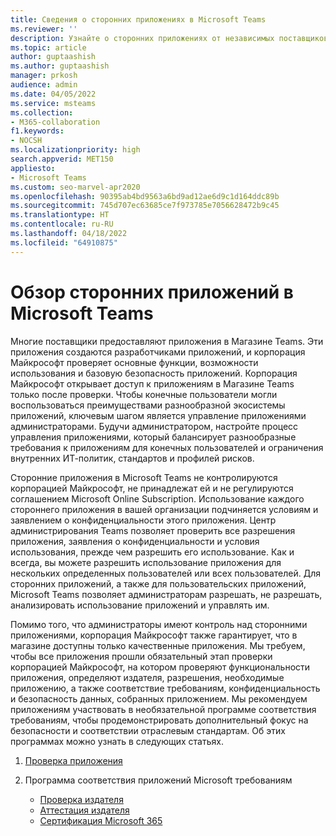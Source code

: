 ```yaml
---
title: Сведения о сторонних приложениях в Microsoft Teams
ms.reviewer: ''
description: Узнайте о сторонних приложениях от независимых поставщиков программного обеспечения и партнеров Майкрософт.
ms.topic: article
author: guptaashish
ms.author: guptaashish
manager: prkosh
audience: admin
ms.date: 04/05/2022
ms.service: msteams
ms.collection:
- M365-collaboration
f1.keywords:
- NOCSH
ms.localizationpriority: high
search.appverid: MET150
appliesto:
- Microsoft Teams
ms.custom: seo-marvel-apr2020
ms.openlocfilehash: 90395ab4bd9563a6bd9ad12ae6d9c1d164ddc89b
ms.sourcegitcommit: 745d707ec63685ce7f973785e7056628472b9c45
ms.translationtype: HT
ms.contentlocale: ru-RU
ms.lasthandoff: 04/18/2022
ms.locfileid: "64910875"
---
```

# <a name="overview-of-third-party-apps-in-microsoft-teams"></a>Обзор сторонних приложений в Microsoft Teams

Многие поставщики предоставляют приложения в Магазине Teams. Эти приложения создаются разработчиками приложений, и корпорация Майкрософт проверяет основные функции, возможности использования и базовую безопасность приложений. Корпорация Майкрософт открывает доступ к приложениям в Магазине Teams только после проверки. Чтобы конечные пользователи могли воспользоваться преимуществами разнообразной экосистемы приложений, ключевым шагом является управление приложениями администраторами. Будучи администратором, настройте процесс управления приложениями, который балансирует разнообразные требования к приложениям для конечных пользователей и ограничения внутренних ИТ-политик, стандартов и профилей рисков.

Сторонние приложения в Microsoft Teams не контролируются корпорацией Майкрософт, не принадлежат ей и не регулируются соглашением Microsoft Online Subscription. Использование каждого стороннего приложения в вашей организации подчиняется условиям и заявлением о конфиденциальности этого приложения. Центр администрирования Teams позволяет проверить все разрешения приложения, заявления о конфиденциальности и условия использования, прежде чем разрешить его использование. Как и всегда, вы можете разрешить использование приложения для нескольких определенных пользователей или всех пользователей. Для сторонних приложений, а также для пользовательских приложений, Microsoft Teams позволяет администраторам разрешать, не разрешать, анализировать использование приложений и управлять им.

Помимо того, что администраторы имеют контроль над сторонними приложениями, корпорация Майкрософт также гарантирует, что в магазине доступны только качественные приложения. Мы требуем, чтобы все приложения прошли обязательный этап проверки корпорацией Майкрософт, на котором проверяют функциональности приложения, определяют издателя, разрешения, необходимые приложению, а также соответствие требованиям, конфиденциальность и безопасность данных, собранных приложением. Мы рекомендуем приложениям участвовать в необязательной программе соответствия требованиям, чтобы продемонстрировать дополнительный фокус на безопасности и соответствии отраслевым стандартам. Об этих программах можно узнать в следующих статьях.

1. [Проверка приложения](overview-of-app-validation.md#app-validation-and-testing)

1. Программа соответствия приложений Microsoft требованиям

   * [Проверка издателя](overview-of-app-certification.md#publisher-verification)
   * [Аттестация издателя](overview-of-app-certification.md#publisher-attestation)
   * [Сертификация Microsoft 365](overview-of-app-certification.md#microsoft-365-certification)
